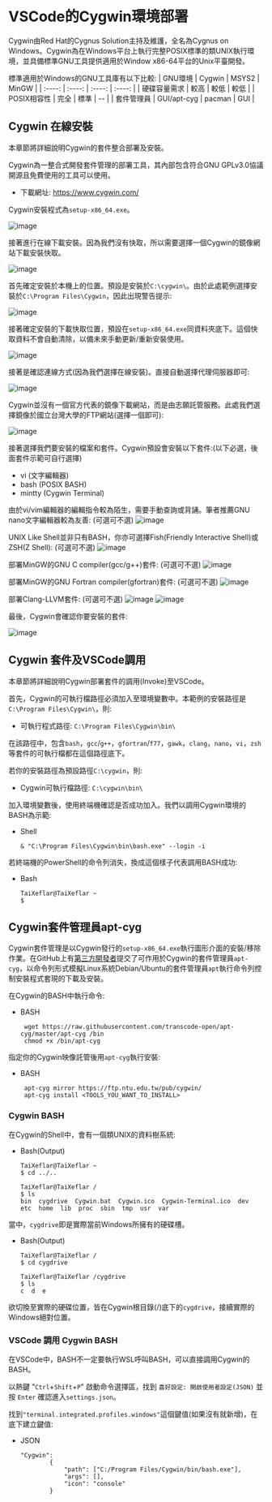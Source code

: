 # VSCode的Cygwin環境部署

Cygwin由Red Hat的Cygnus Solution主持及維護，全名為Cygnus on Windows。Cygwin為在Windows平台上執行完整POSIX標準的類UNIX執行環境，並具備標準GNU工具提供適用於Window x86-64平台的Unix平臺開發。

標準適用於Windows的GNU工具庫有以下比較:
| GNU環境 | Cygwin | MSYS2 | MinGW |
| :----: |  :----: |  :----: | :----: | 
| 硬碟容量需求 | 較高 | 較低 | 較低 |
| POSIX相容性 | 完全 | 標準 | -- |
| 套件管理員 | GUI/apt-cyg | pacman | GUI |

## Cygwin 在線安裝
本章節將詳細說明Cygwin的套件整合部署及安裝。

Cygwin為一整合式開發套件管理的部署工具，其內部包含符合GNU GPLv3.0協議開源且免費使用的工具可以使用。
 - 下載網址: https://www.cygwin.com/

Cygwin安裝程式為`setup-x86_64.exe`。

![image](../Markdown%20Image/vscode_cygwin_1.png)

接著進行在線下載安裝。因為我們沒有快取，所以需要選擇一個Cygwin的鏡像網站下載安裝快取。

![image](../Markdown%20Image/vscode_cygwin_2.png)

首先確定安裝於本機上的位置。預設是安裝於`C:\cygwin\`。由於此處範例選擇安裝於`C:\Program Files\Cygwin`，因此出現警告提示:

![image](../Markdown%20Image/vscode_cygwin_3.png)

接著確定安裝的下載快取位置，預設在`setup-x86_64.exe`同資料夾底下。這個快取資料不會自動清除，以備未來手動更新/重新安裝使用。

![image](../Markdown%20Image/vscode_cygwin_4.png)

接著是確認連線方式(因為我們選擇在線安裝)。直接自動選擇代理伺服器即可:

![image](../Markdown%20Image/vscode_cygwin_5.png)

Cygwin並沒有一個官方代表的鏡像下載網站，而是由志願託管服務。此處我們選擇鏡像於國立台灣大學的FTP網站(選擇一個即可):

![image](../Markdown%20Image/vscode_cygwin_6.png)

接著選擇我們要安裝的檔案和套件。Cygwin預設會安裝以下套件:(以下必選，後面套件示範可自行選擇)
 - vi (文字編輯器)
 - bash (POSIX BASH)
 - mintty (Cygwin Terminal)

由於vi/vim編輯器的編輯指令較為陌生，需要手動查詢或背誦。筆者推薦GNU nano文字編輯器較為友善: (可選可不選)
![image](../Markdown%20Image/vscode_cygwin_7(0_nano).png)

UNIX Like Shell並非只有BASH，你亦可選擇Fish(Friendly Interactive Shell)或ZSH(Z Shell): (可選可不選)
![image](../Markdown%20Image/vscode_cygwin_7(1_shell).png)

部署MinGW的GNU C compiler(gcc/g++)套件: (可選可不選)
![image](../Markdown%20Image/vscode_cygwin_7(2_gcc).png)

部署MinGW的GNU Fortran compiler(gfortran)套件: (可選可不選)
![image](../Markdown%20Image/vscode_cygwin_7(3_gfort).png)

部署Clang-LLVM套件: (可選可不選)
![image](../Markdown%20Image/vscode_cygwin_7(4_clang).png)
![image](../Markdown%20Image/vscode_cygwin_7(4_llvm).png)

最後，Cygwin會確認你要安裝的套件:

![image](../Markdown%20Image/vscode_cygwin_8.png)

## Cygwin 套件及VSCode調用
本章節將詳細說明Cygwin部署套件的調用(Invoke)至VSCode。

首先，Cygwin的可執行檔路徑必須加入至環境變數中。本範例的安裝路徑是`C:\Program Files\Cygwin\`，則:
 - 可執行程式路徑: `C:\Program Files\Cygwin\bin\`

在該路徑中，包含`bash`，`gcc`/`g++`，`gfortran`/`f77`，`gawk`，`clang`，`nano`，`vi`，`zsh`等套件的可執行檔都在這個路徑底下。

若你的安裝路徑為預設路徑`C:\cygwin`，則:
 - Cygwin可執行檔路徑: `C:\cygwin\bin\`

加入環境變數後，使用終端機確認是否成功加入。我們以調用Cygwin環境的BASH為示範:
 - Shell
    ```
    & "C:\Program Files\Cygwin\bin\bash.exe" --login -i
    ```

若終端機的PowerShell的命令列消失，換成這個樣子代表調用BASH成功:
 - Bash
    ```
    TaiXeflar@TaiXeflar ~
    $
    ```

## Cygwin套件管理員apt-cyg

Cygwin套件管理是以Cygwin發行的`setup-x86_64.exe`執行圖形介面的安裝/移除作業。在GitHub上有[第三方開發者](https://github.com/transcode-open/apt-cyg/)提交了可作用於Cygwin的套件管理員`apt-cyg`，以命令列形式模擬Linux系統Debian/Ubuntu的套件管理員`apt`執行命令列控制安裝程式套現的下載及安裝。

在Cygwin的BASH中執行命令:
 - BASH
    ```
     wget https://raw.githubusercontent.com/transcode-open/apt-cyg/master/apt-cyg /bin
     chmod +x /bin/apt-cyg
    ```

指定你的Cygwin映像託管後用`apt-cyg`執行安裝:
 - BASH
    ```
     apt-cyg mirror https://ftp.ntu.edu.tw/pub/cygwin/
     apt-cyg install <TOOLS_YOU_WANT_TO_INSTALL>
    ```

### Cygwin BASH
在Cygwin的Shell中，會有一個類UNIX的資料樹系統:
 - Bash(Output)
    ```
    TaiXeflar@TaiXeflar ~
    $ cd ../..

    TaiXeflar@TaiXeflar /
    $ ls
    bin  cygdrive  Cygwin.bat  Cygwin.ico  Cygwin-Terminal.ico  dev  etc  home  lib  proc  sbin  tmp  usr  var
    ```
當中，`cygdrive`即是實際當前Windows所擁有的硬碟槽。
 - Bash(Output)
    ```
    TaiXeflar@TaiXeflar /
    $ cd cygdrive

    TaiXeflar@TaiXeflar /cygdrive
    $ ls
    c  d  e
    ```
欲切換至實際的硬碟位置，皆在Cygwin根目錄(/)底下的`cygdrive`，接續實際的Windows絕對位置。

### VSCode 調用 Cygwin BASH
在VSCode中，BASH不一定要執行WSL呼叫BASH，可以直接調用Cygwin的BASH。

以熱鍵 "`Ctrl`+`Shift`+`P`" 啟動命令選擇區，找到 `喜好設定: 開啟使用者設定(JSON)` 並按 `Enter` 確認進入`settings.json`。

找到`"terminal.integrated.profiles.windows"`這個鍵值(如果沒有就新增)，在底下建立鍵值:
 - JSON
    ```
    "Cygwin": 
            {            
                "path": ["C:/Program Files/Cygwin/bin/bash.exe"],
                "args": [],
                "icon": "console"
            }
    ```
